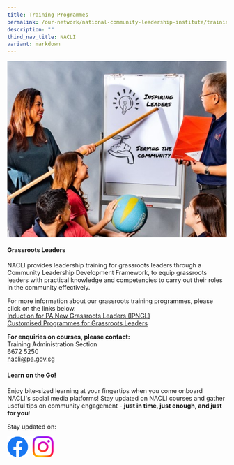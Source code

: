 ```yaml
---
title: Training Programmes
permalink: /our-network/national-community-leadership-institute/training-programmes/
description: ""
third_nav_title: NACLI
variant: markdown
---
```

<img style="width:600px" align="center" src="/images/Our%20Network/NACLI/NACLI%20-%20Training%20Programmes%20(Website)%20(200%20x%20250).jpg">

#### Grassroots Leaders

NACLI provides leadership training for grassroots leaders through a Community Leadership Development Framework, to equip grassroots leaders with practical knowledge and competencies to carry out their roles in the community effectively.

For more information about our grassroots training programmes, please click on the links below. <br>
[Induction for PA New Grassroots Leaders (IPNGL)](/files/NACLI/03%20Training%20Programmes/Induction%20for%20PA%20New%20Grassroots%20Leaders%20(IPNGL).pdf)<br>
[Customised Programmes for Grassroots Leaders](/files/NACLI/03%20Training%20Programmes/Customised%20Programmes%20for%20Grassroots%20Leaders.pdf)<br>

**For enquiries on courses, please contact:**<br>
Training Administration Section<br>
6672 5250<br>
[nacli@pa.gov.sg](mailto:nacli@pa.gov.sg)
#### Learn on the Go!

Enjoy bite-sized learning at your fingertips when you come onboard NACLI's social media platforms! Stay updated on NACLI courses and gather useful tips on community engagement - **just in time, just enough, and just for you**!

Stay updated on: <br>

<a href="https://www.facebook.com/naclisg"><img style="width:48px" align="left" src="/images/Facebook Button Logo.png"></a>

<img style="width:10px" align="left" src="/images/Blank Space.png">

<a href="https://www.instagram.com/naclisg/"> <img style="width:48px" align="left" src="/images/Instagram Logo.png"></a>